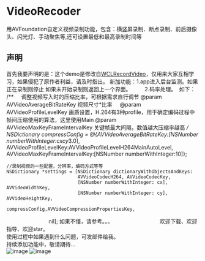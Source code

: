 # VideoRecoder

用AVFoundation自定义视频录制功能，包含：横竖屏录制、断点录制、前后摄像头、闪光灯、手动聚焦等,还可设置最低和最高录制时间等
## 声明

首先我要声明的是：这个demo是修改自[WCLRecordVideo](https://github.com/631106979/WCLRecordVideo)，仅用来大家互相学习，如果侵犯了原作者利益，请及时指出。
新加功能：1.app进入后台监测。如果正在录制则停止 如果未开始录制则返回上一个界面。
         2.码率处理。  如下： 
     /**
     调整视频写入时的压缩比率，可根据需求自行调节 
     @param AVVideoAverageBitRateKey 视频尺寸*比率
     @param AVVideoProfileLevelKey 画质设置，H.264有3种profile，用于确定编码过程中帧间压缩使用的算法，这里使用Main
     @param AVVideoMaxKeyFrameIntervalKey 关键帧最大间隔，数值越大压缩率越高
     */
    NSDictionary *compressConfig = @{AVVideoAverageBitRateKey:[NSNumber numberWithInteger:cx*cy*3.0],
                                       AVVideoProfileLevelKey:AVVideoProfileLevelH264MainAutoLevel,
                                AVVideoMaxKeyFrameIntervalKey:[NSNumber numberWithInteger:10]};
    
    //录制视频的一些配置，分辨率，编码方式等等
    NSDictionary *settings = [NSDictionary dictionaryWithObjectsAndKeys:
                              AVVideoCodecH264, AVVideoCodecKey,
                              [NSNumber numberWithInteger: cx], AVVideoWidthKey,
                              [NSNumber numberWithInteger: cy], AVVideoHeightKey,
                              compressConfig,AVVideoCompressionPropertiesKey,
                              nil];
如果不懂，请参考。。。                              
欢迎下载、欢迎指导、欢迎star。</br>
使用过程中如果遇到什么问题，可发邮件给我。</br>
持续添加功能中，敬请期待...</br>
![image](https://github.com/haolizi/VideoRecord/blob/master/pause.jpg)
![image](https://github.com/haolizi/VideoRecord/blob/master/star.jpg)



